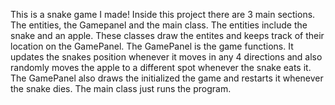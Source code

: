 This is a snake game I made! 
Inside this project there are 3 main sections. The entities, the Gamepanel and the main class. 
The entities include the snake and an apple. These classes draw the entites and keeps track of their location on the GamePanel.
The GamePanel is the game functions. It updates the snakes position whenever it moves in any 4 directions and also randomly moves the apple to a different spot whenever the snake eats it. The GamePanel also draws the initialized the game and restarts it whenever the snake dies. 
The main class just runs the program.
